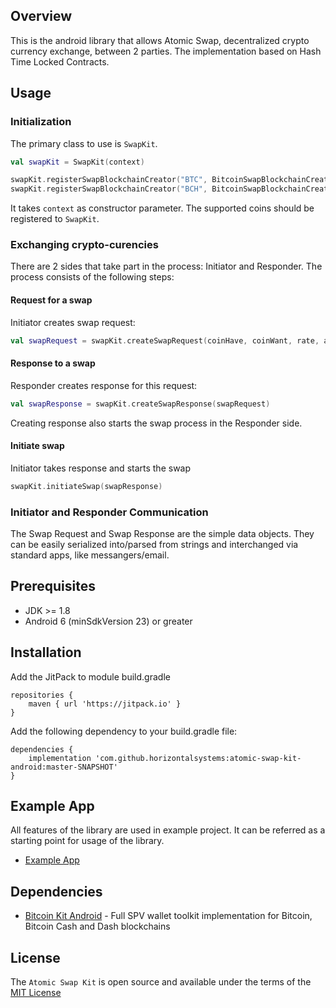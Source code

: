 ## Overview

This is the android library that allows Atomic Swap, decentralized crypto currency exchange, between 2 parties. The implementation based on Hash Time Locked Contracts.


## Usage

### Initialization

The primary class to use is `SwapKit`.

```kotlin
val swapKit = SwapKit(context)

swapKit.registerSwapBlockchainCreator("BTC", BitcoinSwapBlockchainCreator(bitcoinKit))
swapKit.registerSwapBlockchainCreator("BCH", BitcoinSwapBlockchainCreator(bitcoinCashKit))

```

It takes `context` as constructor parameter. The supported coins should be registered to `SwapKit`.

### Exchanging crypto-curencies

There are 2 sides that take part in the process: Initiator and Responder. The process consists of the following steps:  

#### Request for a swap

Initiator creates swap request:

```kotlin
val swapRequest = swapKit.createSwapRequest(coinHave, coinWant, rate, amount)
```

#### Response to a swap

Responder creates response for this request:   

```kotlin
val swapResponse = swapKit.createSwapResponse(swapRequest)
```

Creating response also starts the swap process in the Responder side.

#### Initiate swap

Initiator takes response and starts the swap

```kotlin
swapKit.initiateSwap(swapResponse)
```

### Initiator and Responder Communication

The Swap Request and Swap Response are the simple data objects. They can be easily serialized into/parsed from strings and interchanged via standard apps, like messangers/email.

## Prerequisites
* JDK >= 1.8
* Android 6 (minSdkVersion 23) or greater

## Installation
Add the JitPack to module build.gradle
```
repositories {
    maven { url 'https://jitpack.io' }
}
```
Add the following dependency to your build.gradle file:
```
dependencies {
    implementation 'com.github.horizontalsystems:atomic-swap-kit-android:master-SNAPSHOT'
}
```

## Example App

All features of the library are used in example project. It can be referred as a starting point for usage of the library.
* [Example App](https://github.com/horizontalsystems/atomic-swap-kit-android/tree/master/app)

## Dependencies
* [Bitcoin Kit Android](https://github.com/horizontalsystems/bitcoin-kit-android) - Full SPV wallet toolkit implementation for Bitcoin, Bitcoin Cash and Dash blockchains 

## License

The `Atomic Swap Kit` is open source and available under the terms of the [MIT License](https://github.com/horizontalsystems/atomic-swap-kit-android/blob/master/LICENSE)
